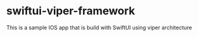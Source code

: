 # swiftui-viper-framework


This is a sample IOS app that is build with SwiftUI using viper architecture

